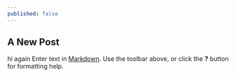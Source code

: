 ```yaml
---
published: false
---
```

## A New Post
hi again
Enter text in [Markdown](http://daringfireball.net/projects/markdown/). Use the toolbar above, or click the **?** button for formatting help.
